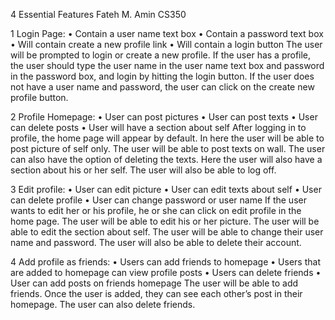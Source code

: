 4 Essential Features 
Fateh M. Amin
CS350

1	Login Page: 
•	Contain a user name text box
•	Contain a password text box
•	Will contain create a new profile link
•	Will contain a login button
The user will be prompted to login or create a new profile. If the user has a profile, the user should type the user name in the user name text box and password in the password box, and login by hitting the login button. If the user does not have a user name and password, the user can click on the create new profile button. 

2	Profile Homepage:
•	User can post pictures 
•	User can post texts
•	User can delete posts 
•	User will have a section about self
After logging in to profile, the home page will appear by default. In here the user will be able to post picture of self only. The user will be able to post texts on wall. The user can also have the option of deleting the texts. Here the user will also have a section about his or her self. The user will also be able to log off.

3	Edit profile:
•	User can edit picture
•	User can edit texts about self
•	User can delete profile
•	User can change password or user name
If the user wants to edit her or his profile, he or she can click on edit profile in the home page. The user will be able to edit his or her picture. The user will be able to edit the section about self. The user will be able to change their user name and password. The user will also be able to delete their account.

4	Add profile as friends:
•	Users can add friends to homepage 
•	Users that are added to homepage can view profile posts
•	Users can delete friends
•	User can add posts on friends homepage
The user will be able to add friends. Once the user is added, they can see each other’s post in their homepage. The user can also delete friends.
